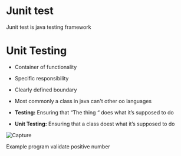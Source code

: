 # Junit test

Junit test is java testing framework

# Unit Testing

- Container of functionality
- Specific responsibility
- Clearly defined boundary
- Most commonly a class in java can't other oo languages


- **Testing:** Ensuring that  “The thing “ does what it’s supposed to do
- **Unit Testing:** Ensuring that a class doest what it’s supposed to do

![Capture](https://user-images.githubusercontent.com/43671323/73047830-187f3980-3e9d-11ea-8beb-6b28ba00c8ec.PNG)

Example program validate positive number




